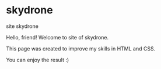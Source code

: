 # skydrone
site skydrone

Hello, friend! Welcome to site of skydrone.

This page was created to improve my skills in HTML and CSS.

You can enjoy the result :)
